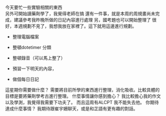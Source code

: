 今天要忙一些實驗相關的東西\
另外可開始讀藥劑學了，我覺得老師在搞
還有一件事，就是本周的周規畫尚未完成，建議參考我昨晚所做的日記內容進行處理
另，國考題也可以開始整理了
很好，本週規劃不見了，我想我放在家裡了。這下就用這邊進行規劃。
- 整理電腦檔案
- 整頓dotetimer 分類

- 整頓錄音（可以馬上整了）



- 預習一下明天的內容，

- 做個每日日記



這星期你需要做什麼？
需要將目前所學的東西進行整理，消化吸收。比較具體的目標是要將藥劑學考古進行整理。
什麼事情讓你感到擔心？
我比較擔心我的作文以及學測，我覺得我需要下功夫了。
而且這周有ALCPT 我不能失去他。
你期待達成什麼事情？
我期待跟崔宇姍聊天，或是和芷語有更有趣的對話。